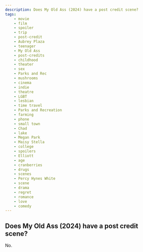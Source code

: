 ```yaml
---
description: Does My Old Ass (2024) have a post credit scene?
tags: 
    - movie
    - film
    - spoiler
    - trip
    - post-credit
    - Aubrey Plaza
    - teenager
    - My Old Ass
    - post-credits
    - childhood
    - theater
    - sex
    - Parks and Rec
    - mushrooms
    - cinema
    - indie
    - theatre
    - LGBT
    - lesbian
    - time travel
    - Parks and Recreation
    - farming
    - phone
    - small town
    - Chad
    - lake
    - Megan Park
    - Maisy Stella
    - college
    - spoilers
    - Elliott
    - age
    - cranberries
    - drugs
    - scenes
    - Percy Hynes White
    - scene
    - drama
    - regret
    - romance
    - love
    - comedy
---
```


## Does My Old Ass (2024) have a post credit scene?

No.
